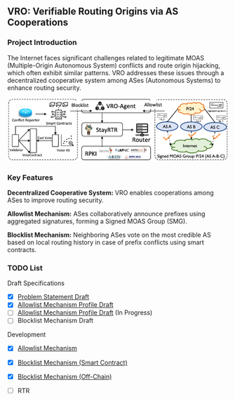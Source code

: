 ## VRO: Verifiable Routing Origins via AS Cooperations

### Project Introduction

The Internet faces significant challenges related to legitimate MOAS (Multiple-Origin Autonomous System) conflicts and route origin hijacking, which often exhibit similar patterns. VRO addresses these issues through a decentralized cooperative system among ASes (Autonomous Systems) to enhance routing security. 

![vro-arch.png](https://github.com/VRO-Project/VRO-Project/blob/main/vro_arch.png)

### Key Features

**Decentralized Cooperative System:** VRO enables cooperations among ASes to improve routing security.

**Allowlist Mechanism:** ASes collaboratively announce prefixes using aggregated signatures, forming a Signed MOAS Group (SMG).

**Blocklist Mechanism:** Neighboring ASes vote on the most credible AS based on local routing history in case of prefix conflicts using smart contracts.

### TODO List

Draft Specifications

- [x] [Problem Statement Draft](https://github.com/VRO-Project/draft-jiang-sidrops-psvro)
- [x] [Allowlist Mechanism Profile Draft](https://github.com/VRO-Project/draft-li-sidrops-rpki-moasgroup)
- [ ] [Allowlist Mechanism Profile Draft](https://github.com/VRO-Project/draft-li-sidrops-smg-verification) (In Progress)
- [ ] Blocklist Mechanism Draft

Development

- [x] [Allowlist Mechanism](https://github.com/VRO-Project/signed_moas_group)
- [x] [Blocklist Mechanism (Smart Contract)](https://github.com/VRO-Project/vro_smart_contract)
- [x] [Blocklist Mechanism (Off-Chain)](https://github.com/VRO-Project/vro_agent)
- [ ] RTR


<!--
**VRO-Project/VRO-Project** is a ✨ _special_ ✨ repository because its `README.md` (this file) appears on your GitHub profile.

Here are some ideas to get you started:

- 🔭 I’m currently working on ...
- 🌱 I’m currently learning ...
- 👯 I’m looking to collaborate on ...
- 🤔 I’m looking for help with ...
- 💬 Ask me about ...
- 📫 How to reach me: ...
- 😄 Pronouns: ...
- ⚡ Fun fact: ...
-->

